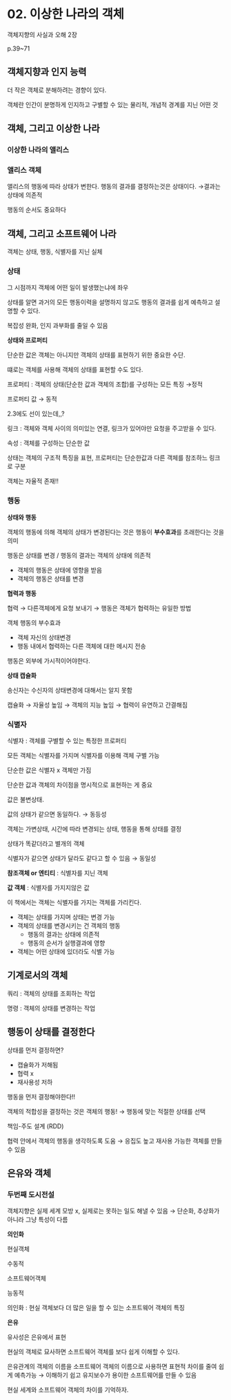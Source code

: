 # 02. 이상한 나라의 객체

객체지향의 사실과 오해 2장

p.39~71

## 객체지향과 인지 능력

더 작은 객체로 분해하려는 경향이 있다.

객체란 인간이 분명하게 인지하고 구별할 수 있는 물리적, 개념적 경계를 지닌 어떤 것

## 객체, 그리고 이상한 나라

### 이상한 나라의 앨리스

### 앨리스 객체

앨리스의 행동에 따라 상태가 변한다. 행동의 결과를 결정하는것은 상태이다. →결과는 상태에 의존적

행동의 순서도 중요하다

## 객체, 그리고 소프트웨어 나라

객체는 상태, 행동, 식별자를 지닌 실체

### 상태

그 시점까지 객체에 어떤 일이 발생했는냐에 좌우

상태를 알면 과거의 모든 행동이력을 설명하지 않고도 행동의 결과를 쉽게 예측하고 설명할 수 있다.

복잡성 완화, 인지 과부화를 줄일 수 있음

**상태와 프로퍼티**

단순한 값은 객체는 아니지만 객체의 상태를 표현하기 위한 중요한 수단.

떄로는 객체를 사용해 객체의 상태를 표현할 수도 있다.

프로퍼티 : 객체의 상태(단순한 값과 객체의 조합)를 구성하는 모든 특징 →정적

프로퍼티 값 → 동적

2.3에도 선이 있는데,,?

링크 : 객체와 객체 사이의 의미있는 연결, 링크가 있어야만 요청을 주고받을 수 있다.

속성 : 객체를 구성하는 단순한 값

상태는 객체의 구조적 특징을 표현, 프로퍼티는 단순한값과 다른 객체를 참조하느 링크로 구분

객체는 자율적 존재!!

### 행동

**상태와 행동**

객체의 행동에 의해 객체의 상태가 변경된다는 것은 행동이 **부수효과**를 초래한다는 것을 의미

행동은 상태를 변경 / 행동의 결과는 객체의 상태에 의존적

- 객체의 행동은 상태에 영향을 받음
- 객체의 행동은 상태를 변경

**협력과 행동**

협력 → 다른객체에게 요청 보내기 → 행동은 객체가 협력하는 유일한 방법

객체 행동의 부수효과

- 객체 자신의 상태변경
- 행동 내에서 협력하는 다른 객체에 대한 메시지 전송

행동은 외부에 가시적이어야한다.

**상태 캡슐화**

송신자는 수신자의 상태변경에 대해서는 알지 못함

캡슐화 → 자율성 높임 → 객체의 지능 높임 → 협력이 유연하고 간결해짐

### 식별자

식별자 : 객체를 구별할 수 있는 특정한 프로퍼티

모든 객체는 식별자를 가지며 식별자를 이용해 객체 구별 가능

단순한 값은 식별자 x 객체만 가짐

단순한 값과 객체의 차이점을 명시적으로 표현하는 게 중요

값은 불변상태.

값의 상태가 같으면 동일하다. → 동등성

객체는 가변상태, 시간에 따라 변경되는 상태, 행동을 통해 상태를 결정

상태가 똑같더라고 별개의 객체

식별자가 같으면 상태가 달라도 같다고 할 수 있음 → 동일성

**참조객체 or 엔티티** : 식별자를 지닌 객체

********값 객체******** : 식별자를 가지지않은 값

이 책에서는 객체는 식별자를 가지는 객체를 가리킨다.

- 객체는 상태를 가지며 상태는 변경 가능
- 객체의 상태를 변경시키는 건 객체의 행동
    - 행동의 결과는 상태에 의존적
    - 행동의 순서가 실행결과에 영향
- 객체는 어떤 상태에 있더라도 식별 가능

## 기계로서의 객체

쿼리 : 객체의 상태를 조회하는 작업

명령 : 객체의 상태를 변경하는 작업

## 행동이 상태를 결정한다

상태를 먼저 결정하면?

- 캡슐화가 저해됨
- 협력 x
- 재사용성 저하

행동을 먼저 결정해야한다!!

객체의 적합성을 결정하는 것은 객체의 행동! → 행동에 맞는 적절한 상태를 선택

책임-주도 설계 (RDD)

협력 안에서 객체의 행동을 생각하도록 도움 → 응집도 높고 재사용 가능한 객체를 만들 수 있음

## 은유와 객체

### 두번째 도시전설

객체지향은 실제 세계 모방 x, 실제로는 못하는 일도 해낼 수 있음 → 단순화, 추상화가 아니라 그냥 특성이 다름

**의인화**

현실객체

수동적

소프트웨어객체

능동적

의인화 : 현실 객체보다 더 많은 일을 할 수 있는 소프트웨어 객체의 특징

**은유**

유사성은 은유에서 표현

현실의 객체로 묘사하면 소프트웨어 객체를 보다 쉽게 이해할 수 있다.

은유관계의 객체의 이름을  소프트웨어 객체의 이름으로 사용하면 표현적 차이를 줄여 쉽게 예측가능 → 이해하기 쉽고 유지보수가 용이한 소프트웨어를 만들 수 있음

현실 세계와 소프트웨어 객체의 차이를 기억하자.